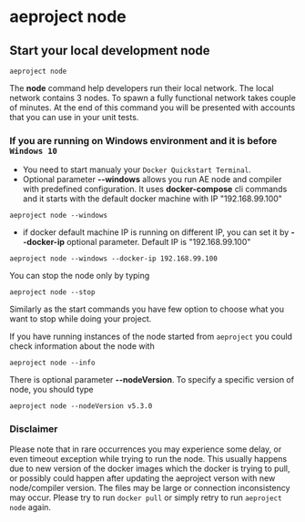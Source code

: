 # aeproject node

## Start your local development node

```text
aeproject node
```

The **node** command help developers run their local network. The local network contains 3 nodes. To spawn a fully functional network takes couple of minutes. At the end of this command you will be presented with accounts that you can use in your unit tests.


### If you are running on Windows environment and it is before `Windows 10` 
* You need to start manualy your `Docker Quickstart Terminal`. 
* Optional parameter **\-\-windows** allows you run AE node and compiler with predefined configuration. It uses **docker-compose** cli commands and it starts with the default docker machine with IP "192.168.99.100"

```text
aeproject node --windows
```
* if docker default machine IP is running on different IP, you can set it by **\-\-docker-ip** optional parameter. Default IP is "192.168.99.100"
```text
aeproject node --windows --docker-ip 192.168.99.100
```


You can stop the node only by typing
```text
aeproject node --stop 
```

Similarly as the start commands you have few option to choose what you want to stop while doing your project. 

If you have running instances of the node started from `aeproject` you could check information about the node with 

```text
aeproject node --info
```

There is optional parameter **--nodeVersion**. To specify a specific version of node, you should type
```text
aeproject node --nodeVersion v5.3.0
```

### Disclaimer
Please note that in rare occurrences you may experience some delay, or even timeout exception while trying to run the node. This usually happens due to new version of the docker images which the docker is trying to pull, or possibly could happen after updating the aeproject verson with new node/compiler version. The files may be large or connection inconsistency may occur. Please try to run ``` docker pull ``` or simply retry to run ```aeproject node``` again. 
